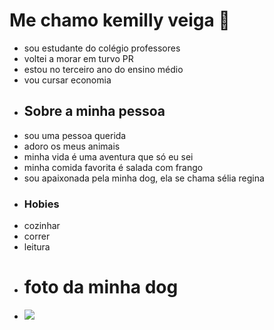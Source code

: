 # Me chamo kemilly veiga 🐻
- sou estudante do colégio professores
- voltei a morar em turvo PR
- estou no terceiro ano do ensino médio
- vou cursar economia 
- ## Sobre a minha pessoa
- sou uma pessoa querida
- adoro os meus animais
- minha vida é uma aventura que só eu sei
- minha comida favorita é salada com frango
- sou apaixonada pela minha dog, ela se chama sélia regina 
- ### Hobies
- cozinhar
- correr
- leitura
- # foto da minha dog
-  ![](https://encrypted-tbn0.gstatic.com/images?q=tbn:ANd9GcQn06NFQ7hkkvUSETrjZR3ZcC3btC5QVkQi3Q&s)
